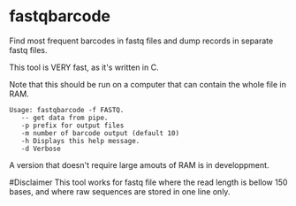 # fastqbarcode
Find most frequent barcodes in fastq files and dump records in separate fastq files. 

This tool is VERY fast, as it's written in C.

Note that this should be run on a computer that can contain the whole file in RAM.


```
Usage: fastqbarcode -f FASTQ.
   -- get data from pipe.
   -p prefix for output files
   -m number of barcode output (default 10)
   -h Displays this help message.
   -d Verbose
```


A version that doesn't require large amouts of RAM is in developpment.


#Disclaimer
This tool works for fastq file where the read length is bellow 150 bases, and where raw sequences are stored in one line only. 